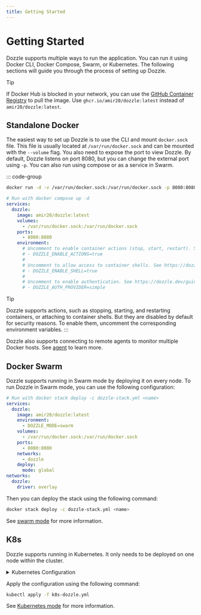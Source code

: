 ```yaml
---
title: Getting Started
---
```


# Getting Started

Dozzle supports multiple ways to run the application. You can run it using Docker CLI, Docker Compose, Swarm, or Kubernetes. The following sections will guide you through the process of setting up Dozzle.

> [!TIP]
> If Docker Hub is blocked in your network, you can use the [GitHub Container Registry](https://ghcr.io/amir20/dozzle:latest) to pull the image. Use `ghcr.io/amir20/dozzle:latest` instead of `amir20/dozzle:latest`.

## Standalone Docker

The easiest way to set up Dozzle is to use the CLI and mount `docker.sock` file. This file is usually located at `/var/run/docker.sock` and can be mounted with the `--volume` flag. You also need to expose the port to view Dozzle. By default, Dozzle listens on port 8080, but you can change the external port using `-p`. You can also run using compose or as a service in Swarm.

::: code-group

```sh
docker run -d -v /var/run/docker.sock:/var/run/docker.sock -p 8080:8080 amir20/dozzle:latest
```

```yaml [docker-compose.yml]
# Run with docker compose up -d
services:
  dozzle:
    image: amir20/dozzle:latest
    volumes:
      - /var/run/docker.sock:/var/run/docker.sock
    ports:
      - 8080:8080
    environment:
      # Uncomment to enable container actions (stop, start, restart). See https://dozzle.dev/guide/actions
      # - DOZZLE_ENABLE_ACTIONS=true
      #
      # Uncomment to allow access to container shells. See https://dozzle.dev/guide/shell
      # - DOZZLE_ENABLE_SHELL=true
      #
      # Uncomment to enable authentication. See https://dozzle.dev/guide/authentication
      # - DOZZLE_AUTH_PROVIDER=simple
```

> [!TIP]
> Dozzle supports actions, such as stopping, starting, and restarting containers, or attaching to container shells. But they are disabled by default for security reasons. To enable them, uncomment the corresponding environment variables.
> :::

Dozzle also supports connecting to remote agents to monitor multiple Docker hosts. See [agent](/guide/agent) to learn more.

## Docker Swarm

Dozzle supports running in Swarm mode by deploying it on every node. To run Dozzle in Swarm mode, you can use the following configuration:

```yaml [dozzle-stack.yml]
# Run with docker stack deploy -c dozzle-stack.yml <name>
services:
  dozzle:
    image: amir20/dozzle:latest
    environment:
      - DOZZLE_MODE=swarm
    volumes:
      - /var/run/docker.sock:/var/run/docker.sock
    ports:
      - 8080:8080
    networks:
      - dozzle
    deploy:
      mode: global
networks:
  dozzle:
    driver: overlay
```

Then you can deploy the stack using the following command:

```bash
docker stack deploy -c dozzle-stack.yml <name>
```

See [swarm mode](/guide/swarm-mode) for more information.

## K8s <Badge type="tip" text="New" />

Dozzle supports running in Kubernetes. It only needs to be deployed on one node within the cluster.

<details>
<summary>Kubernetes Configuration</summary>

```yaml [k8s-dozzle.yml]
# rbac.yaml
apiVersion: v1
kind: ServiceAccount
metadata:
  name: pod-viewer
---
# clusterrole.yaml
apiVersion: rbac.authorization.k8s.io/v1
kind: ClusterRole
metadata:
  name: pod-viewer-role
rules:
  - apiGroups: [""]
    resources: ["pods", "pods/log", "nodes"]
    verbs: ["get", "list", "watch"]
  - apiGroups: ["metrics.k8s.io"]
    resources: ["pods"]
    verbs: ["get", "list"]
---
# clusterrolebinding.yaml
apiVersion: rbac.authorization.k8s.io/v1
kind: ClusterRoleBinding
metadata:
  name: pod-viewer-binding
subjects:
  - kind: ServiceAccount
    name: pod-viewer
    namespace: default
roleRef:
  kind: ClusterRole
  name: pod-viewer-role
  apiGroup: rbac.authorization.k8s.io
---
# deployment.yaml
apiVersion: apps/v1
kind: Deployment
metadata:
  name: dozzle
spec:
  replicas: 1
  selector:
    matchLabels:
      app: dozzle
  template:
    metadata:
      labels:
        app: dozzle
    spec:
      serviceAccountName: pod-viewer
      containers:
        - name: dozzle
          image: amir20/dozzle:latest
          ports:
            - containerPort: 8080
          env:
            - name: DOZZLE_MODE
              value: "k8s"
```

</details>

Apply the configuration using the following command:

```sh
kubectl apply -f k8s-dozzle.yml
```

See [Kubernetes mode](/guide/k8s) for more information.
